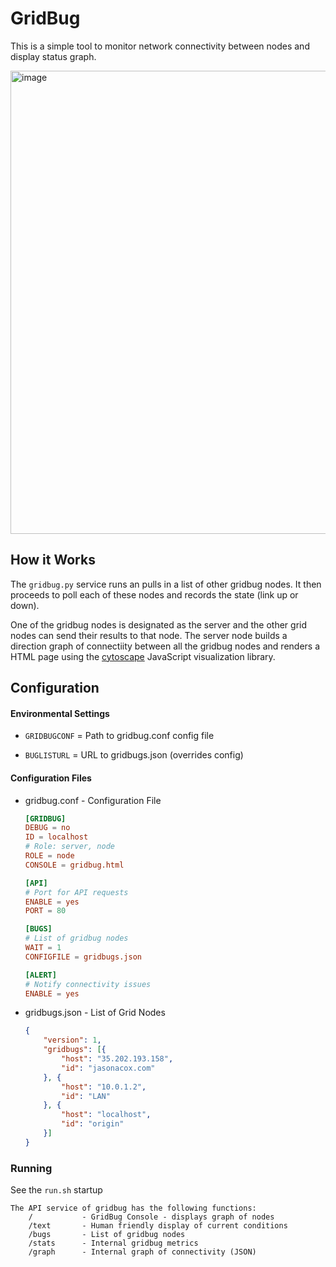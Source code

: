 # GridBug
This is a simple tool to monitor network connectivity between nodes and display status graph.

<img width="741" alt="image" src="https://user-images.githubusercontent.com/836718/193484099-9d20c5a4-7778-44bb-8f92-e63514d72510.png">

## How it Works
The `gridbug.py` service runs an pulls in a list of other gridbug nodes. It then proceeds to poll each of these nodes and records the state (link up or down).  

One of the gridbug nodes is designated as the server and the other grid nodes can send their results to that node.  The server node builds a direction graph of connectiity between all the gridbug nodes and renders a HTML page using the [cytoscape](https://cytoscape.org/) JavaScript visualization library.

## Configuration

#### Environmental Settings

* `GRIDBUGCONF` = Path to gridbug.conf config file

* `BUGLISTURL` = URL to gridbugs.json (overrides config)

#### Configuration Files

* gridbug.conf - Configuration File
    ```conf
    [GRIDBUG]
    DEBUG = no
    ID = localhost
    # Role: server, node
    ROLE = node
    CONSOLE = gridbug.html

    [API]
    # Port for API requests
    ENABLE = yes
    PORT = 80

    [BUGS]
    # List of gridbug nodes
    WAIT = 1
    CONFIGFILE = gridbugs.json

    [ALERT]
    # Notify connectivity issues
    ENABLE = yes
    ```                             

* gridbugs.json - List of Grid Nodes
    ```json
    {
        "version": 1,
        "gridbugs": [{
            "host": "35.202.193.158",
            "id": "jasonacox.com"
        }, {
            "host": "10.0.1.2",
            "id": "LAN"
        }, {
            "host": "localhost",
            "id": "origin"
        }]
    }
    ```

### Running

See the `run.sh` startup

    The API service of gridbug has the following functions:
        /           - GridBug Console - displays graph of nodes      
        /text       - Human friendly display of current conditions
        /bugs       - List of gridbug nodes
        /stats      - Internal gridbug metrics
        /graph      - Internal graph of connectivity (JSON)
